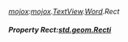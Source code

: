 _[mojox](../../modules/mojox/mojox-module.md):[mojox](../../modules/mojox/mojox-module.md).[TextView](../../modules/mojox/mojox-textview.md).[Word](../../modules/mojox/mojox-textview-word.md).Rect_
##### Property Rect:[std.geom.Recti](../../modules/std/std-geom-recti.md)
